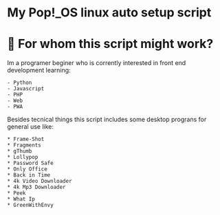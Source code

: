 # My Pop!\_OS linux auto setup script

# :pencil: For whom this script might work?

<div>
    Im a programer beginer who is corrently interested in front end development learning:

    - Python
    - Javascript
    - PHP
    - Web
    - PWA

</div>
<div>
 Besides tecnical things this script includes some desktop prograns for general use like:

    * Frame-Shot
    * Fragments
    * gThumb
    * Lollypop
    * Password Safe
    * Only Office
    * Back in Time
    * 4k Video Downloader
    * 4k Mp3 Downloader
    * Peek
    * What Ip
    * GreenWithEnvy

</div>
